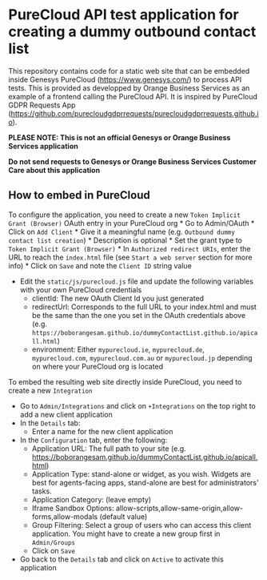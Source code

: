# PureCloud API test application for creating a dummy outbound contact list

This repository contains code for a static web site that can be embedded inside Genesys PureCloud (https://www.genesys.com/) to process API tests.
This is provided as developped by Orange Business Services as an example of a frontend calling the PureCloud API.
It is inspired by PureCloud GDPR Requests App (https://github.com/purecloudgdprrequests/purecloudgdprrequests.github.io).

**PLEASE NOTE: This is not an official Genesys or Orange Business Services application**

**Do not send requests to Genesys or Orange Business Services Customer Care about this application**

## How to embed in PureCloud

To configure the application, you need to create a new `Token Implicit Grant (Browser)` OAuth entry in your PureCloud org
    * Go to Admin/OAuth
    * Click on `Add Client`
    * Give it a meaningful name (e.g. `Outbound dummy contact list creation`)
    * Description is optional
    * Set the grant type to `Token Implicit Grant (Browser)`
    * In `Authorized redirect URIs`, enter the URL to reach the `index.html` file (see `Start a web server` section for more info)
    * Click on `Save` and note the `Client ID` string value
* Edit the `static/js/purecloud.js` file and update the following variables with your own PureCloud credentials
    * clientId: The new OAuth Client Id you just generated
    * redirectUrl: Corresponds to the full URL to your index.html and must be the same than the one you set in the OAuth credentials above (e.g. `https://boborangesam.github.io/dummyContactList.github.io/apicall.html`)
    * environment: Either `mypurecloud.ie`, `mypurecloud.de`, `mypurecloud.com`, `mypurecloud.com.au` or `mypurecloud.jp` depending on where your PureCloud org is located

To embed the resulting web site directly inside PureCloud, you need to create a new `Integration`

* Go to `Admin/Integrations` and click on `+Integrations` on the top right to add a new client application
* In the `Details` tab:
    * Enter a name for the new client application
* In the `Configuration` tab, enter the following:
    * Application URL: The full path to your site (e.g. https://boborangesam.github.io/dummyContactList.github.io/apicall.html)
    * Application Type: stand-alone or widget, as you wish. Widgets are best for agents-facing apps, stand-alone are best for administrators' tasks.
    * Application Category: (leave empty)
    * Iframe Sandbox Options: allow-scripts,allow-same-origin,allow-forms,allow-modals (default value)
    * Group Filtering: Select a group of users who can access this client application. You might have to create a new group first in `Admin/Groups`
    * Click on `Save`
* Go back to the `Details` tab and click on `Active` to activate this application
